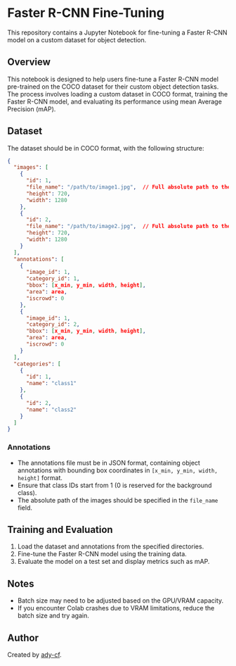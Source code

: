 # Faster R-CNN Fine-Tuning

This repository contains a Jupyter Notebook for fine-tuning a Faster R-CNN model on a custom dataset for object detection.

## Overview

This notebook is designed to help users fine-tune a Faster R-CNN model pre-trained on the COCO dataset for their custom object detection tasks. The process involves loading a custom dataset in COCO format, training the Faster R-CNN model, and evaluating its performance using mean Average Precision (mAP).

## Dataset

The dataset should be in COCO format, with the following structure:

```json
{
  "images": [
    {
      "id": 1,
      "file_name": "/path/to/image1.jpg",  // Full absolute path to the image
      "height": 720,
      "width": 1280
    },
    {
      "id": 2,
      "file_name": "/path/to/image2.jpg",  // Full absolute path to the image
      "height": 720,
      "width": 1280
    }
  ],
  "annotations": [
    {
      "image_id": 1,
      "category_id": 1,
      "bbox": [x_min, y_min, width, height],
      "area": area,
      "iscrowd": 0
    },
    {
      "image_id": 1,
      "category_id": 2,
      "bbox": [x_min, y_min, width, height],
      "area": area,
      "iscrowd": 0
    }
  ],
  "categories": [
    {
      "id": 1,
      "name": "class1"
    },
    {
      "id": 2,
      "name": "class2"
    }
  ]
}

```


### Annotations

- The annotations file must be in JSON format, containing object annotations with bounding box coordinates in `[x_min, y_min, width, height]` format.
- Ensure that class IDs start from 1 (0 is reserved for the background class).
- The absolute path of the images should be specified in the `file_name` field.

## Training and Evaluation

1. Load the dataset and annotations from the specified directories.
2. Fine-tune the Faster R-CNN model using the training data.
3. Evaluate the model on a test set and display metrics such as mAP.

## Notes

- Batch size may need to be adjusted based on the GPU/VRAM capacity.
- If you encounter Colab crashes due to VRAM limitations, reduce the batch size and try again.

## Author

Created by [ady-cf](https://github.com/ady-cf).
